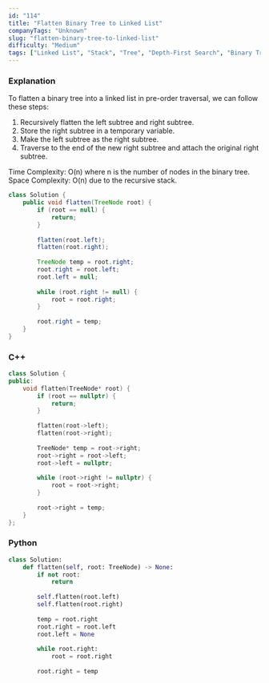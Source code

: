 ```yaml
---
id: "114"
title: "Flatten Binary Tree to Linked List"
companyTags: "Unknown"
slug: "flatten-binary-tree-to-linked-list"
difficulty: "Medium"
tags: ["Linked List", "Stack", "Tree", "Depth-First Search", "Binary Tree"]
---
```


### Explanation

To flatten a binary tree into a linked list in pre-order traversal, we can follow these steps:
1. Recursively flatten the left subtree and right subtree.
2. Store the right subtree in a temporary variable.
3. Make the left subtree as the right subtree.
4. Traverse to the end of the new right subtree and attach the original right subtree.

Time Complexity: O(n) where n is the number of nodes in the binary tree.
Space Complexity: O(n) due to the recursive stack.

```java
class Solution {
    public void flatten(TreeNode root) {
        if (root == null) {
            return;
        }
        
        flatten(root.left);
        flatten(root.right);
        
        TreeNode temp = root.right;
        root.right = root.left;
        root.left = null;
        
        while (root.right != null) {
            root = root.right;
        }
        
        root.right = temp;
    }
}
```

### C++
```cpp
class Solution {
public:
    void flatten(TreeNode* root) {
        if (root == nullptr) {
            return;
        }
        
        flatten(root->left);
        flatten(root->right);
        
        TreeNode* temp = root->right;
        root->right = root->left;
        root->left = nullptr;
        
        while (root->right != nullptr) {
            root = root->right;
        }
        
        root->right = temp;
    }
};
```

### Python
```python
class Solution:
    def flatten(self, root: TreeNode) -> None:
        if not root:
            return
        
        self.flatten(root.left)
        self.flatten(root.right)
        
        temp = root.right
        root.right = root.left
        root.left = None
        
        while root.right:
            root = root.right
        
        root.right = temp
```